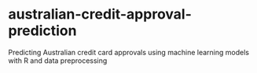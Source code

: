 # australian-credit-approval-prediction
Predicting Australian credit card approvals using machine learning models with R and data preprocessing
